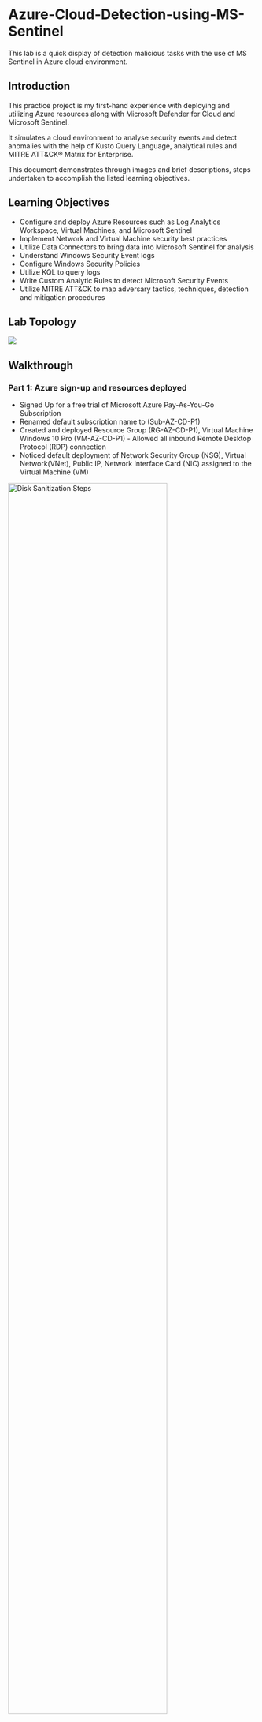 # Azure-Cloud-Detection-using-MS-Sentinel
This lab is a quick display of detection malicious tasks with the use of MS Sentinel in Azure cloud environment.
<h2>Introduction</h2>

This practice project is my first-hand experience with deploying and utilizing Azure resources along with Microsoft Defender for Cloud and Microsoft Sentinel.

It simulates a cloud environment to analyse security events and detect anomalies with the help of Kusto Query Language, analytical rules and MITRE ATT&CK® Matrix for Enterprise.

This document demonstrates through images and brief descriptions, steps undertaken to accomplish the listed learning objectives. 
<br />


<h2>Learning Objectives</h2>

- Configure and deploy Azure Resources such as Log Analytics Workspace, Virtual Machines, and Microsoft Sentinel
- Implement Network and Virtual Machine security best practices
- Utilize Data Connectors to bring data into Microsoft Sentinel for analysis
- Understand Windows Security Event logs
- Configure Windows Security Policies
- Utilize KQL to query logs
- Write Custom Analytic Rules to detect Microsoft Security Events
- Utilize MITRE ATT&CK to map adversary tactics, techniques, detection and mitigation procedures


<h2>Lab Topology</h2>
<img src="Snapshots/Topology.PNG"/>

<h2>Walkthrough</h2>

<h3>Part 1: Azure sign-up and resources deployed</h3>

 - Signed Up for a free trial of Microsoft Azure Pay-As-You-Go Subscription
 - Renamed default subscription name to (Sub-AZ-CD-P1)
 - Created and deployed Resource Group (RG-AZ-CD-P1), Virtual Machine Windows 10 Pro (VM-AZ-CD-P1) - Allowed all inbound Remote Desktop Protocol (RDP) connection
 - Noticed default deployment of Network Security Group (NSG), Virtual Network(VNet), Public IP, Network Interface Card (NIC) assigned to the Virtual Machine (VM)

<img src="Snapshots/Window sign up and resources.png" height="80%" width="80%" alt="Disk Sanitization Steps" />
<h3>Part 2: Microsoft Defender for Cloud’s Just-In-Time (JIT) VM Access</h3>

 - In the VM > Network tab, besides the default inbound rules, the allowed RDP (default port 3389) inbound connection during VM configuration is dangerous as it is susceptible to brute-force or password spray attack
 - Thus, I locked down the RDP connection via JIT Access in Microsoft Defender for Cloud by enabling the enhanced security plan
 - Microsoft Defender for Cloud > Environment Settings > Enable All > Save

<img src="Snapshots/JIT not conf on VM.png" height="80%" width="80%" alt="Disk Sanitization Steps"/>

 - Next, selected VM > Connect > Enable JIT Access, to enable JIT Access to the VM and block any inbound RDP traffic to it
 - Resulting in VM > Networking > JIT Priority (Any-VM = Deny)
 - To connect to the VM from only my PC, I requested access via VM > Connect > MyIP (auto-detected) > Request Access
 
<img src="Snapshots/JIT conf on VM.png" height="80%" width="80%" alt="Disk Sanitization Steps"/>
<img src="Snapshots/JIT enabled with MY IP option.png" height="80%" width="80%" alt="Disk Sanitization Steps"/>

 - Resulting in approved access, VM > Networking > JIT Priority (MyIP-VM = Allow)
 - The access was granted as I am the default Global Admin for the Azure account
 
 
 <h3>Part 3: Log Analytics Workspace (LAW) and Microsoft Sentinel</h3>
 
 - Created LAW (LAW-AZ-CD-P1) to record all logs coming from the VM
 - Created Microsoft Sentinel and connect to LAW for real-time monitoring and analytics of security events

 - Microsoft Sentinel > Data Connectors > Windows Events via AMA > Data collection rule > RG-AZ-CD-P1 > All Security Events > Collect = Status Connected
 - The Data Connector helped collect all security events from the VM to stream it on Microsoft Sentinel
 
 <img src="Snapshots/Win data connector in sen.png" height="80%" width="80%" alt="Disk Sanitization Steps"/>

 <h3>Part 4: RDP and Event Viewer</h3>
 
 - Here, I remoted into the VM through my PC and viewed the VM’s Event Viewer to inspect the security logs’ properties
 - VM > Connect > MyIP
 - VM > Copy Public VM IP
 - PC > Remote Desktop Connection > Paste VM Public IP > Connect > Azure Admin Credentials > Yes > Connected
 - VM home page > Event Viewer > Windows Logs > Security > Event ID
 
 
 <h3>Part 5: Microsoft Sentinel’s in-built analytical rule template</h3>
 
 - I realised that if there were many data connectors connected to Microsoft Sentinel, it would be easier to view the log data in one place, and quickly query them using KQL in a customizable format
 - Microsoft Sentinel > Logs > KQL (Event ID 4624 + Project)
 
<img src="Snapshots/KQL query built-in rule.png" height="80%" width="80%" alt="Disk Sanitization Steps"/>
 
 - In order to only be alerted of certain events that might be meaningful to the environment, I made use of the pre-packaged Analytical Rule Template to generate an alert for investigating potential incidents and determine it to be either a true positive or false positive 
 <img src="Snapshots/FP or TP.webp" height="80%" width="80%" alt="Disk Sanitization Steps"/>

 - Microsoft Sentinel > Configure Analytics > Rule Templates > Excessive Windows Logon Failure > Create Rule
 - Also, chose the tactic based on MITRE ATT&CK framework (Credential Access) and Severity (Low)
 
<img src="Snapshots/KQL query built-in rule analytics.png" height="80%" width="80%" alt="Disk Sanitization Steps"/>

<img src="Snapshots/Rule for excessive login enabled.png" height="80%" width="80%" alt="Disk Sanitization Steps"/>

 <h3>Part 6: Local Security Policy, Scheduled Task and Event Viewer</h3>
 
 - First, I configured the Other Object Access Event in the Local Security Policy of the VM as it is not logged by default in the Event Viewer
 - Audit Other Object Access Events - This policy setting allows you to audit events generated by the management of task scheduler jobs
 - VM Windows Start > Local Security Policy > Advanced Audit Policy Configuration > Object Access > Audit Other Object Access Events > Configure both Success+Failure > OK
 
 <img src="Snapshots/Local security policy audit policy.png" height="80%" width="80%" alt="Disk Sanitization Steps"/>

 - Next, I created a new task to trigger on schedule which launched the Internet Explorer browser in action every time the task runs
 - VM home page > Task Scheduler > Create Task (Trigger+Action) = Open Internet Explorer browser
 
<img src="Snapshots/Task scheduler fr 1 st time.png" height="80%" width="80%" alt="Disk Sanitization Steps"/>
<img src="Snapshots/Task scheduler fr 1 st time with action.png" height="80%" width="80%" alt="Disk Sanitization Steps"/>
 
 - The Event Viewer immediately lists the new scheduled task with Event ID 4698 and the update to the same with Event ID 4702 
 - VM home page > Event Viewer > Event ID 4698 (Other Object Access Events)
 
 <img src="Snapshots/after task sch event ID changed to 4702.png" height="80%" width="80%" alt="Disk Sanitization Steps"/>

<h3>Part 7: Microsoft Sentinel’s custom analytical rule template</h3>

 - The same events can be found in Microsoft Sentinel’s log tab, be queried by KQL to analyse event data for investigation, and project only the most relevent columns
 - Microsoft Sentinel > Logs > KQL (Event ID 4698 + event data + project)
 
 <img src="Snapshots/P7 1.png" height="80%" width="80%" alt="Disk Sanitization Steps"/>

 - In addition, organized the event data with KQL to yield relevant information 
 - This KQL query was later fed into the upcoming custom analytical rule for investigation

 <img src="Snapshots/P7 2.png" height="80%" width="80%" alt="Disk Sanitization Steps"/>

 - I wanted Microsoft Sentinel to alert me of such a potential incident directly, so I configured a custom analytical rule template to do the needful
 - The rule states that an alert will fire when a scheduled task is created in a VM
 - With MITRE ATT&CK framework, I mapped the tactic to be Persistence and technique to be T1053-Scheduled Task/Job

<img src="Snapshots/Mitre Attack Schedule Task.webp" height="80%" width="80%" alt="Disk Sanitization Steps"/>
<img src="Snapshots/P7 3.png" height="80%" width="80%" alt="Disk Sanitization Steps"/>

 - Microsoft Sentinel > Configure Analytics > Custom Rule Template > Sen-analytics-custom-rule-AZ-CD-P1 > Create Rule
 - The Entity Mapping options were selected based on the essential information that will be helpful to jumpstart the investigation process. Also, the query schedule was set to run every 5 minutes

<img src="Snapshots/P7 4.png" height="80%" width="80%" alt="Disk Sanitization Steps"/>

 - Again, I created a new task scheduled to run and launch the Internet Explorer browser
 - VM home page > Task Scheduler > Create Task (Trigger+Action) = Open Internet Explorer browser
 - As expected, the event was reported in the Event Viewer
 
 <img src="Snapshots/P7 5 task scheduler 2nd time.png" height="80%" width="80%" alt="Disk Sanitization Steps"/>
 <img src="Snapshots/P7 6 task scheduler 2nd time in event log.png" height="80%" width="80%" alt="Disk Sanitization Steps"/>

<h3>Part 8: Active Incident, Investigation and Remediation</h3>

 - More interestingly, the custom analytical rule worked as an Active Incident was recorded in Microsoft Sentinel
 - Microsoft Sentinel > Incidents > Investigate Details > Resolve+Close

<img src="Snapshots/P7 6 task scheduler 2nd time in sen.png" height="80%" width="80%" alt="Disk Sanitization Steps"/>
<img src="Snapshots/Sen incident detected.png" height="80%" width="80%" alt="Disk Sanitization Steps"/>
<img src="Snapshots/P8 1 Sen incident detected.png" height="80%" width="80%" alt="Disk Sanitization Steps"/>
<img src="Snapshots/P8 2 sen more detailed abotu incdent.png" height="80%" width="80%" alt="Disk Sanitization Steps"/>
<img src="Snapshots/P8 3 inevstigate sen incident.png" height="80%" width="80%" alt="Disk Sanitization Steps"/>
<img src="Snapshots/P8 4 close+review incident in sen.png" height="80%" width="80%" alt="Disk Sanitization Steps"/>


<h3>Part 9: Conclusions</h3>

 - The scheduled task, in this case, was non-malicious as it only opens a benign Internet Explorer. Thus, the incident is deemed false positive and the case is closed
 - Alternatively if it was malicious, an automated Playbook that uses Azure Logic Apps could be added to the custom rule in Microsoft Sentinel and help with an appropriate response to such incidents
 
<h3>Part 10: MITRE ATT&CK’s Detection and Mitigation</h3>

 - Referencing the MITRE ATT&CK framework Detection indicators, the Event ID 4698 should be monitored for scheduled tasks that facilitate initial or recurring potentially malicious code execution
 - Also, the suggested Mitigation recommended, that User Account Privileges should be limited to only authorise admins to create scheduled tasks on remote systems
 
 <img src="Snapshots/Mitre Attack.webp" height="80%" width="80%" alt="Disk Sanitization Steps"/>

<h2>References</h2>

 - Project Idea Credit & Inspiration: Charles Quansah
 - Microsoft Azure
 - MITRE ATT&CK® Matrix for Enterprise
 
 <h1>-THE END-</h1>
